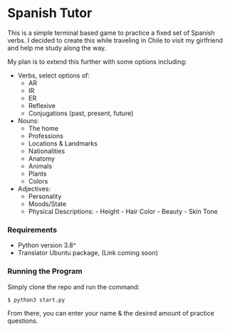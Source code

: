 # Spanish Tutor

This is a simple terminal based game to practice a fixed set of Spanish verbs. I decided to create this while traveling in Chile to visit my girlfriend and help me study along the way. 

My plan is to extend this further with some options including:

- Verbs, select options of:
    - AR
    - IR
    - ER
    - Reflexive
    - Conjugations (past, present, future)
- Nouns:
    - The home
    - Professions
    - Locations & Landmarks
    - Nationalities
    - Anatomy
    - Animals
    - Plants
    - Colors 
- Adjectives:
    - Personality
    - Moods/State
    - Physical Descriptions:
           - Height
           - Hair Color
           - Beauty
           - Skin Tone 

### Requirements

- Python version 3.8^
- Translator Ubuntu package, (Link coming soon)

### Running the Program

Simply clone the repo and run the command:

```bash
$ python3 start.py
```

From there, you can enter your name & the desired amount of practice questions.
